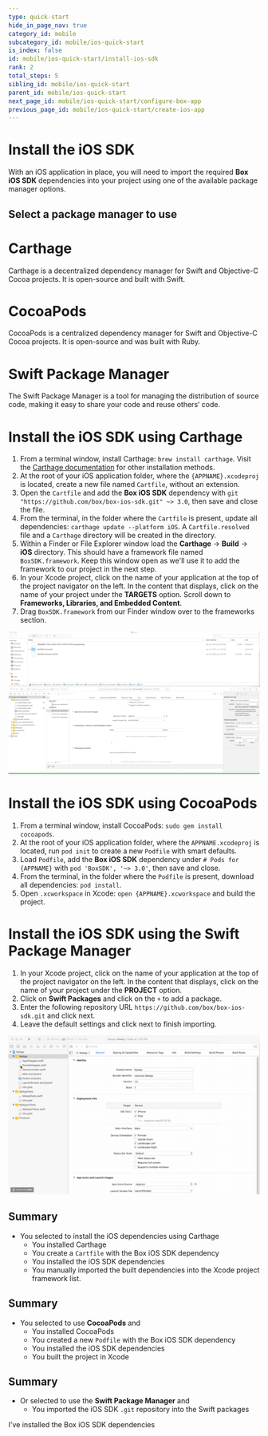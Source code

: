 ```yaml
---
type: quick-start
hide_in_page_nav: true
category_id: mobile
subcategory_id: mobile/ios-quick-start
is_index: false
id: mobile/ios-quick-start/install-ios-sdk
rank: 2
total_steps: 5
sibling_id: mobile/ios-quick-start
parent_id: mobile/ios-quick-start
next_page_id: mobile/ios-quick-start/configure-box-app
previous_page_id: mobile/ios-quick-start/create-ios-app
---
```


# Install the iOS SDK

With an iOS application in place, you will need to import the required **Box
iOS SDK** dependencies into your project using one of the available package
manager options.

## Select a package manager to use

<Grid columns='3'>

<Choose option='ios.pm_type' value='carthage' color='blue'>

# Carthage

Carthage is a decentralized dependency manager for Swift
and Objective-C Cocoa projects. It is open-source and built
with Swift.

</Choose>

<Choose option='ios.pm_type' value='cocoapods' color='none'>

# CocoaPods

CocoaPods is a centralized dependency manager for Swift and
Objective-C Cocoa projects. It is open-source and was built
with Ruby.

</Choose>

<Choose option='ios.pm_type' value='swift' color='blue'>

# Swift Package Manager

The Swift Package Manager is a tool for managing the distribution
of source code, making it easy to share your code and reuse
others’ code.

</Choose>

</Grid>

<Choice option='ios.pm_type' value='carthage' color='blue'>

# Install the iOS SDK using Carthage

1. From a terminal window, install Carthage: `brew install carthage`.
Visit the [Carthage documentation][carthage-docs]
for other installation methods.
2. At the root of your iOS application folder, where the `{APPNAME}.xcodeproj`
is located, create a new file named `Cartfile`, without an extension.
3. Open the `Cartfile` and add the **Box iOS SDK** dependency with
`git "https://github.com/box/box-ios-sdk.git" ~> 3.0`, then save and close
the file.
4. From the terminal, in the folder where the `Cartfile` is present, update
all dependencies: `carthage update --platform iOS`. A `Cartfile.resolved`
file and a `Carthage` directory will be created in the directory.
5. Within a Finder or File Explorer window load the **Carthage** -> **Build**
-> **iOS** directory. This should have a framework file named
`BoxSDK.framework`. Keep this window open as we'll use it to add the
framework to our project in the next step.
6. In your Xcode project, click on the name of your application at the top of
the project navigator on the left. In the content that displays, click on
the name of your project under the **TARGETS** option. Scroll down to
**Frameworks, Libraries, and Embedded Content**. 
7. Drag `BoxSDK.framework` from our Finder window over to the frameworks
section.

<ImageFrame center shadow>

![Add framework to project](./framework-carthage-add.gif)

</ImageFrame>

</Choice>

<Choice option='ios.pm_type' value='cocoapods' color='blue'>

# Install the iOS SDK using CocoaPods

1. From a terminal window, install CocoaPods: `sudo gem install cocoapods`.
2. At the root of your iOS application folder, where the `APPNAME.xcodeproj`
is located, run `pod init` to create a new `Podfile` with smart defaults.
3. Load `Podfile`, add the **Box iOS SDK** dependency under
`# Pods for {APPNAME}` with `pod 'BoxSDK', '~> 3.0'`, then save and close.
4. From the terminal, in the folder where the `Podfile` is present, download
all dependencies: `pod install`.
5. Open `.xcworkspace` in Xcode: `open {APPNAME}.xcworkspace` and build the
project.

</Choice>

<Choice option='ios.pm_type' value='swift' color='blue'>

# Install the iOS SDK using the Swift Package Manager

1. In your Xcode project, click on the name of your application at the top of
the project navigator on the left. In the content that displays, click on
the name of your project under the **PROJECT** option.
2. Click on **Swift Packages** and click on the `+` to add a package.
3. Enter the following repository URL
`https://github.com/box/box-ios-sdk.git` and click next.
4. Leave the default settings and click next to finish importing.

<ImageFrame center shadow>

![Add framework to project](./import-sdk-spm.gif)

</ImageFrame>

</Choice>

<Choice option='ios.pm_type' value='carthage' color='none'>

## Summary

* You selected to install the iOS dependencies using Carthage
  * You installed Carthage
  * You create a `Cartfile` with the Box iOS SDK dependency
  * You installed the iOS SDK dependencies
  * You manually imported the built dependencies into the Xcode project
    framework list.

</Choice>
<Choice option='ios.pm_type' value='cocoapods' color='none'>

## Summary

* You selected to use **CocoaPods** and
  * You installed CocoaPods
  * You created a new `Podfile` with the Box iOS SDK dependency
  * You installed the iOS SDK dependencies
  * You built the project in Xcode

</Choice>

<Choice option='ios.pm_type' value='swift' color='none'>

## Summary

* Or selected to use the **Swift Package Manager** and
  * You imported the iOS SDK `.git` repository into the Swift packages

</Choice>

<Observe option='ios.pm_type' value='carthage,cocoapods,swift'>
<Next>

I've installed the Box iOS SDK dependencies

</Next>

</Observe>

[carthage-docs]: https://github.com/Carthage/Carthage#installing-carthage
